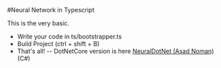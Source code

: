 #Neural Network in Typescript

This is the very basic.
* Write your code in ts/bootstrapper.ts
* Build Project (ctrl + shift + B)
* That's all!
-- DotNetCore version is here [NeuralDotNet (Asad Noman)](https://github.com/asadnoman/neuraldotnet) (C#)